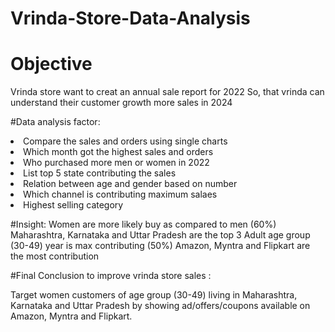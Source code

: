# Vrinda-Store-Data-Analysis
# Objective
Vrinda store want to creat an annual sale report for 2022
So, that vrinda can understand their customer growth more sales in 2024

#Data analysis factor:
<li> Compare the sales and orders using single charts</li>
<li> Which month got the highest sales and orders</li>
<li> Who purchased more men or women in 2022</li>
<li> List top 5 state contributing the sales</li>
<li> Relation between age and gender based on number</li>
<li> Which channel is contributing maximum salaes</li>
<li> Highest selling category </li>

#Insight:
Women are more likely buy as compared to men (60%)
Maharashtra, Karnataka and Uttar Pradesh are the top 3 
Adult age group (30-49) year is max contributing (50%)
Amazon, Myntra and Flipkart are the most contribution 

#Final Conclusion to improve vrinda store sales :

Target women customers of age group (30-49) living in Maharashtra, Karnataka and Uttar Pradesh
by showing ad/offers/coupons available on Amazon, Myntra and Flipkart.
